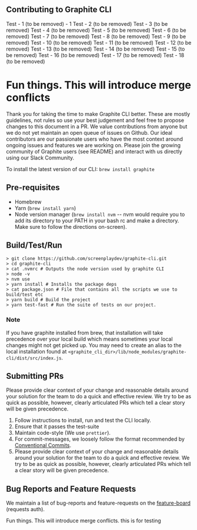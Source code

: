 Contributing to Graphite CLI
--------------------------------

Test - 1 (to be removed) - 1
Test - 2 (to be removed)
Test - 3 (to be removed)
Test - 4 (to be removed)
Test - 5 (to be removed)
Test - 6 (to be removed)
Test - 7 (to be removed)
Test - 8 (to be removed)
Test - 9 (to be removed)
Test - 10 (to be removed)
Test - 11 (to be removed)
Test - 12 (to be removed)
Test - 13 (to be removed)
Test - 14 (to be removed)
Test - 15 (to be removed)
Test - 16 (to be removed)
Test - 17 (to be removed)
Test - 18 (to be removed)

Fun things. This will introduce merge conflicts
=======


Thank you for taking the time to make Graphite CLI better. These are mostly guidelines, not rules so use your best judgement and feel free to propose changes to this document in a PR.
We value contributions from anyone but we do not yet maintain an open queue of issues on Github. Our ideal contributors are our passionate users who have the most context around ongoing issues and features we are working on. 
Please join the growing community of Graphite users (see README) and interact with us directly using our Slack Community.

To install the latest version of our CLI: `brew install graphite`

## Pre-requisites
- Homebrew
- Yarn (`brew install yarn`)
- Node version manager (`brew install nvm` -- nvm would require you to add its directory to your PATH in your bash rc and make a directory. Make sure to follow the directions on-screen).

## Build/Test/Run

```shell
> git clone https://github.com/screenplaydev/graphite-cli.git
> cd graphite-cli
> cat .nvmrc # Outputs the node version used by graphite CLI
> node -v
> nvm use 
> yarn install # Installs the package deps
> cat package.json # File that contains all the scripts we use to build/test etc
> yarn build # Build the project
> yarn test-fast # Run the suite of tests on our project.

```

### Note
If you have graphite installed from brew, that installation will take precedence over your local build which means sometimes your local changes might not get picked up.
You may need to create an alias to the local installation found at `<graphite_cli_dir>/lib/node_modules/graphite-cli/dist/src/index.js`.


## Submitting PRs

Please provide clear context of your change and reasonable details around your solution for the team to do a quick and effective review. We try to be as quick as possible, however, clearly articulated PRs which tell a clear story will be given precedence.

1. Follow instructions to install, run and test the CLI locally.
2. Ensure that it passes the test-suite
3. Maintain code-style (We use `prettier`).
4. For commit-messages, we loosely follow the format recommended by [Conventional Commits](https://www.conventionalcommits.org/en/v1.0.0/).
5. Please provide clear context of your change and reasonable details around your solution for the team to do a quick and effective review. We try to be as quick as possible, however, clearly articulated PRs which tell a clear story will be given precedence.

## Bug Reports and Feature Requests

We maintain a list of bug-reports and feature-requests on the [feature-board](https://app.graphite.dev/changes-requested) (requests auth).



Fun things. This will introduce merge conflicts. this is for testing
